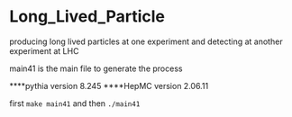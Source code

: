 # Long_Lived_Particle
producing long lived particles at one experiment and detecting at another experiment at LHC

main41 is the main file to generate the process

****pythia version 8.245
****HepMC version 2.06.11

first 
``
make main41
``
and then
``
./main41
``
